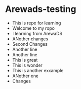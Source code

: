 # Arewads-testing

- This is repo for learning
- Welcome to my ropo
- I learning from ArewaDS
- ANother changes
- Second Changes
- Another line
- Another line
- This is great
- This is wonder
- This is another exxample
- ANother one
- Changes

